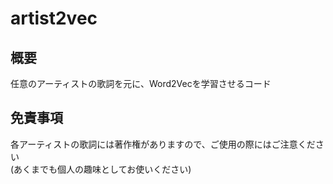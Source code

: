 # artist2vec

## 概要
任意のアーティストの歌詞を元に、Word2Vecを学習させるコード  

## 免責事項
各アーティストの歌詞には著作権がありますので、ご使用の際にはご注意ください  
(あくまでも個人の趣味としてお使いください)

